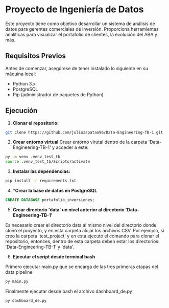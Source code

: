 # Proyecto de Ingeniería de Datos

Este proyecto tiene como objetivo desarrollar un sistema de análisis de datos para gerentes comerciales de inversión. Proporciona herramientas analíticas para visualizar el portafolio de clientes, la evolución del ABA y más.

## Requisitos Previos

Antes de comenzar, asegúrese de tener instalado lo siguiente en su máquina local:

- Python 3.x
- PostgreSQL
- Pip (administrador de paquetes de Python)

## Ejecución

1. **Clonar el repositorio:**

```bash
git clone https://github.com/juliozapatao96/Data-Engineering-TB-1.git
```
2. **Crear entorno virtual**
Crear entorno virutal dentro de la carpeta 'Data-Engineering-TB-1' y acceder a este:
```bash
py -m venv .venv_test_tb
source .venv_test_tb/Scripts/activate
```
3. **Instalar las dependencias:**
```bash
pip install -r requirements.txt
```

4. ***Crear la base de datos en PostgreSQL**
```sql
CREATE DATABASE portafolio_inversiones;
```
5. **Crear directorio 'data' un nivel anterior al directorio 'Data-Engineering-TB-1'**

Es necesario crear el directorio data al mismo nivel del directorio donde clonó el proyecto, y en esta carpeta alojar los archivos CSV. Por ejemplo, si creo la carpeta 'test_project' y en esta ejecutó el comando para clonar el repositorio, entonces, dentro de esta carpeta deben estar los directorios: 'Data-Engineering-TB-1' y 'data'.

6. **Ejecutar el script desde terminal bash**

Primero ejecutar main.py que se encarga de las tres primeras etapas del data pipeline

```bash
py main.py
```

Finalmente ejecutar desde bash el archivo dashboard_de.py
```bash
py dashboard_de.py
```
